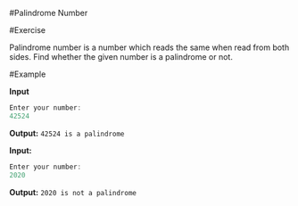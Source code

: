 #Palindrome Number

#Exercise

Palindrome number is a number which reads the same when read from both sides. Find whether the given number is a palindrome or not.

#Example

**Input**
```go
Enter your number:
42524
```
**Output:**
```42524 is a palindrome```

**Input:**
```go
Enter your number:
2020
```

**Output:**
```2020 is not a palindrome```